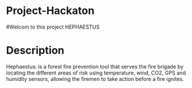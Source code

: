 # Project-Hackaton
#Welcom to this project HEPHAESTUS
# Description 
Hephaestus: is a forest fire prevention tool that serves the fire brigade by locating the different
areas of risk using temperature, wind, CO2, GPS and humidity sensors, allowing the firemen to take action
before a fire ignites.
